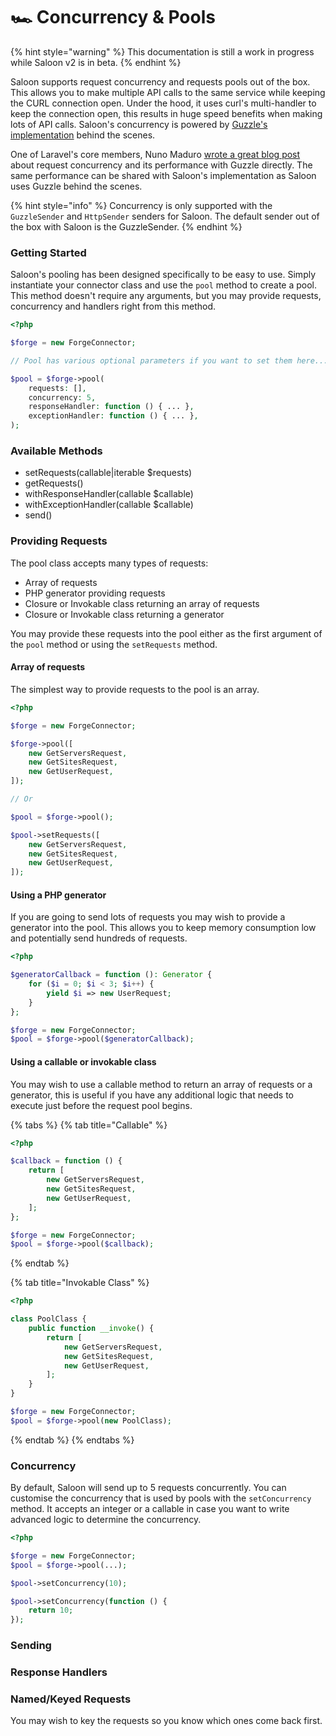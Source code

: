 # 🏎 Concurrency & Pools

{% hint style="warning" %}
This documentation is still a work in progress while Saloon v2 is in beta.
{% endhint %}

Saloon supports request concurrency and requests pools out of the box. This allows you to make multiple API calls to the same service while keeping the CURL connection open. Under the hood, it uses curl's multi-handler to keep the connection open, this results in huge speed benefits when making lots of API calls. Saloon's concurrency is powered by [Guzzle's implementation](https://docs.guzzlephp.org/en/stable/quickstart.html?highlight=pool#concurrent-requests) behind the scenes.

One of Laravel's core members, Nuno Maduro [wrote a great blog post](https://nunomaduro.com/speed\_up\_your\_php\_http\_guzzle\_requests\_with\_concurrency) about request concurrency and its performance with Guzzle directly. The same performance can be shared with Saloon's implementation as Saloon uses Guzzle behind the scenes.

{% hint style="info" %}
Concurrency is only supported with the `GuzzleSender` and `HttpSender` senders for Saloon. The default sender out of the box with Saloon is the GuzzleSender.
{% endhint %}

### Getting Started

Saloon's pooling has been designed specifically to be easy to use. Simply instantiate your connector class and use the `pool` method to create a pool. This method doesn't require any arguments, but you may provide requests, concurrency and handlers right from this method.

```php
<?php

$forge = new ForgeConnector;

// Pool has various optional parameters if you want to set them here...

$pool = $forge->pool(
    requests: [],
    concurrency: 5,
    responseHandler: function () { ... },
    exceptionHandler: function () { ... },
);

```

### Available Methods

* setRequests(callable|iterable $requests)
* getRequests()
* withResponseHandler(callable $callable)
* withExceptionHandler(callable $callable)
* send()

### Providing Requests

The pool class accepts many types of requests:

* Array of requests
* PHP generator providing requests
* Closure or Invokable class returning an array of requests
* Closure or Invokable class returning a generator

You may provide these requests into the pool either as the first argument of the `pool` method or using the `setRequests` method.&#x20;

#### Array of requests&#x20;

The simplest way to provide requests to the pool is an array.&#x20;

```php
<?php

$forge = new ForgeConnector;

$forge->pool([
    new GetServersRequest,
    new GetSitesRequest,
    new GetUserRequest,
]);

// Or 

$pool = $forge->pool();

$pool->setRequests([
    new GetServersRequest,
    new GetSitesRequest,
    new GetUserRequest,
]);
```

#### Using a PHP generator

If you are going to send lots of requests you may wish to provide a generator into the pool. This allows you to keep memory consumption low and potentially send hundreds of requests.&#x20;

```php
<?php

$generatorCallback = function (): Generator {
    for ($i = 0; $i < 3; $i++) {
        yield $i => new UserRequest;
    }
};

$forge = new ForgeConnector;
$pool = $forge->pool($generatorCallback);
```

#### Using a callable or invokable class

You may wish to use a callable method to return an array of requests or a generator, this is useful if you have any additional logic that needs to execute just before the request pool begins.

{% tabs %}
{% tab title="Callable" %}
```php
<?php

$callback = function () {
    return [
        new GetServersRequest,
        new GetSitesRequest,
        new GetUserRequest,
    ];
};

$forge = new ForgeConnector;
$pool = $forge->pool($callback);
```
{% endtab %}

{% tab title="Invokable Class" %}
```php
<?php

class PoolClass {
    public function __invoke() {
        return [
            new GetServersRequest,
            new GetSitesRequest,
            new GetUserRequest,
        ];
    }
}

$forge = new ForgeConnector;
$pool = $forge->pool(new PoolClass);
```
{% endtab %}
{% endtabs %}

### Concurrency

By default, Saloon will send up to 5 requests concurrently. You can customise the concurrency that is used by pools with the `setConcurrency` method. It accepts an integer or a callable in case you want to write advanced logic to determine the concurrency.&#x20;

```php
<?php

$forge = new ForgeConnector;
$pool = $forge->pool(...);

$pool->setConcurrency(10);

$pool->setConcurrency(function () {
    return 10;
});
```

### Sending&#x20;

### Response Handlers

### Named/Keyed Requests

You may wish to key the requests so you know which ones come back first.
